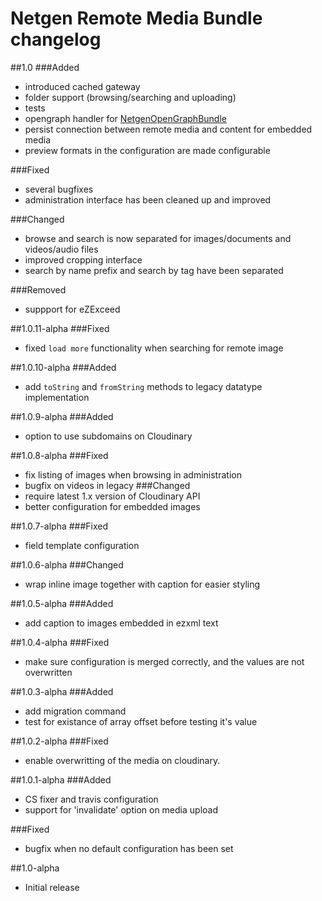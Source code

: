 # Netgen Remote Media Bundle changelog

##1.0
###Added
* introduced cached gateway
* folder support (browsing/searching and uploading)
* tests
* opengraph handler for [NetgenOpenGraphBundle](https://github.com/netgen/NetgenOpenGraphBundle)
* persist connection between remote media and content for embedded media
* preview formats in the configuration are made configurable

###Fixed
* several bugfixes
* administration interface has been cleaned up and improved

###Changed
* browse and search is now separated for images/documents and videos/audio files
* improved cropping interface
* search by name prefix and search by tag have been separated

###Removed
* suppport for eZExceed

##1.0.11-alpha
###Fixed
* fixed `load more` functionality when searching for remote image

##1.0.10-alpha
###Added
* add `toString` and `fromString` methods to legacy datatype implementation

##1.0.9-alpha
###Added
* option to use subdomains on Cloudinary

##1.0.8-alpha
###Fixed
* fix listing of images when browsing in administration
* bugfix on videos in legacy
###Changed
* require latest 1.x version of Cloudinary API
* better configuration for embedded images

##1.0.7-alpha
###Fixed
* field template configuration

##1.0.6-alpha
###Changed
* wrap inline image together with caption for easier styling

##1.0.5-alpha
###Added
* add caption to images embedded in ezxml text

##1.0.4-alpha
###Fixed
* make sure configuration is merged correctly, and the values are not overwritten

##1.0.3-alpha
###Added
* add migration command
* test for existance of array offset before testing it's value

##1.0.2-alpha
###Fixed
* enable overwritting of the media on cloudinary.

##1.0.1-alpha
###Added
* CS fixer and travis configuration
* support for 'invalidate' option on media upload

###Fixed
* bugfix when no default configuration has been set

##1.0-alpha
* Initial release
